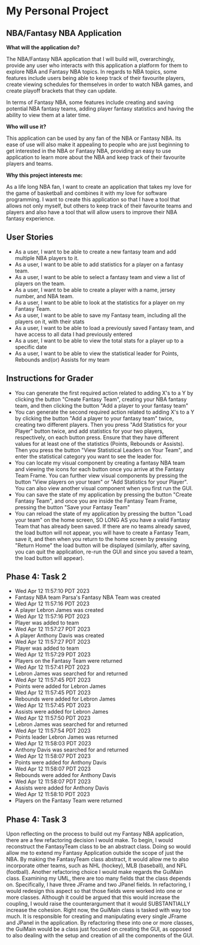 # My Personal Project 

## NBA/Fantasy NBA Application

**What will the application do?**

The NBA/Fantasy NBA application that I will build will, overarchingly, provide any user who interacts with this 
application a platform for them to explore NBA and Fantasy NBA topics. In regards to NBA topics, some features  include 
users  being able to keep track of their favourite players, create viewing schedules for themselves in order to watch 
NBA games, and create playoff brackets that they can update. 

In terms of Fantasy NBA, some features include creating and saving potential NBA fantasy teams, adding player fantasy 
statistics and having the ability to view them at a later time. 

**Who will use it?**

This application can be used by any fan of the NBA or Fantasy NBA. Its ease of use 
will also make it appealing to people who are just beginning to get interested 
in the NBA or Fantasy NBA, providing an easy to use application to learn more 
about the NBA and keep track of their favourite players and teams. 

**Why this project interests me:**

As a life long NBA fan, I want to create an application that takes my love for the game of basketball 
and combines it with my love for software programming. I want to create this application so that I have a tool that 
allows not only myself, but others to keep track of their favourite teams and players and also have a tool that will 
allow users to improve their NBA fantasy experience. 



## User Stories
* As a user, I want to be able to create a new fantasy team and add multiple NBA players to it. 
* As a user, I want to be able to add statistics for a player on a fantasy team.  
* As a user, I want to be able to select a fantasy team and view a list of players on the team.
* As a user, I want to be able to create a player with a name, jersey number, and NBA team. 
* As a user, I want to be able to look at the statistics for a player on my Fantasy Team. 
* As a user, I want to be able to save my Fantasy team, including all the players on it, with their stats
* As a user, I want to be able to load a previously saved Fantasy team, and have access to all data I had previously entered
* As a user, I want to be able to view the total stats for a player up to a specific date
* As a user, I want to be able to view the statistical leader for Points, Rebounds and(or) Assists for my team 

## Instructions for Grader
* You can generate the first required action related to adding X's to a Y by clicking the button "Create Fantasy Team", creating your NBA fantasy team, and then clicking the button "Add a player to your fantasy team"
* You can generate the second required action related to adding X's to a Y by clicking the button "Add a player to your fantasy team" twice, creating two different players. Then you press "Add Statistics for your Player" button twice, and add statistics for your two players, respectively, on each button press. Ensure that they have different values for at least one of the statistics (Points, Rebounds or Assists). Then you press the button "View Statistical Leaders on Your Team", and enter the statistical category you want to see the leader for. 
* You can locate my visual component by creating a fantasy NBA team and viewing the icons for each button once you arrive at the Fantasy Team Frame. You can further view visual components by pressing the button "View players on your team" or "Add Statistics for your Player". You can also view another visual component when you first run the GUI.
* You can save the state of my application by pressing the button "Create Fantasy Team", and once you are inside the Fantasy Team Frame, pressing the button "Save your Fantasy Team"
* You can reload the state of my application by pressing the button "Load your team" on the home screen, SO LONG AS you have a valid Fantasy Team that has already been saved. If there are no teams already saved, the load button will not appear, you will have to create a Fantasy Team, save it, and then when you return to the home screen by pressing "Return Home" the load button will be displayed (similarly, after saving, you can quit the application, re-run the GUI and since you saved a team, the load button will appear). 

## Phase 4: Task 2
* Wed Apr 12 11:57:10 PDT 2023
* Fantasy NBA team Parsa's Fantasy NBA Team was created
* Wed Apr 12 11:57:16 PDT 2023 
* A player Lebron James was created 
* Wed Apr 12 11:57:16 PDT 2023 
* Player was added to team 
* Wed Apr 12 11:57:27 PDT 2023 
* A player Anthony Davis was created 
* Wed Apr 12 11:57:27 PDT 2023 
* Player was added to team 
* Wed Apr 12 11:57:29 PDT 2023 
* Players on the Fantasy Team were returned 
* Wed Apr 12 11:57:41 PDT 2023 
* Lebron James was searched for and returned 
* Wed Apr 12 11:57:45 PDT 2023 
* Points were added for Lebron James 
* Wed Apr 12 11:57:45 PDT 2023 
* Rebounds were added for Lebron James 
* Wed Apr 12 11:57:45 PDT 2023 
* Assists were added for Lebron James 
* Wed Apr 12 11:57:50 PDT 2023 
* Lebron James was searched for and returned 
* Wed Apr 12 11:57:54 PDT 2023 
* Points leader Lebron James was returned 
* Wed Apr 12 11:58:03 PDT 2023 
* Anthony Davis was searched for and returned 
* Wed Apr 12 11:58:07 PDT 2023 
* Points were added for Anthony Davis 
* Wed Apr 12 11:58:07 PDT 2023 
* Rebounds were added for Anthony Davis 
* Wed Apr 12 11:58:07 PDT 2023 
* Assists were added for Anthony Davis 
* Wed Apr 12 11:58:10 PDT 2023 
* Players on the Fantasy Team were returned

## Phase 4: Task 3

Upon reflecting on the process to build out my Fantasy NBA application, there are a few refactoring decision I would
make. To begin, I would reconstruct the FantasyTeam class to be an abstract class. Doing so would allow me to extend 
my Fantasy Application outside the scope of just the NBA. By making the FantasyTeam class abstract, it would allow me to
also incorporate other teams, such as NHL (hockey), MLB (baseball), and NFL (football). Another refactoring choice I 
would make regards the GuiMain class. Examining my UML, there are too many fields that the class depends on. Specifically, 
I have three JFrame and two JPanel fields. In refactoring, I would redesign this aspect so that those fields were worked 
into one or more classes. Although it could be argued that this would increase the coupling, I would raise the 
counterargument that it would SUBSTANTIALLY increase the cohesion. Right now, the GuiMain class is tasked with way too 
much. It is responsible for creating and manipulating every single JFrame and JPanel in the application. By refactoring 
these into one or more classes, the GuiMain would be a class just focused on creating the GUI, as opposed to also dealing
with the setup and creation of all the components of the GUI. 

  